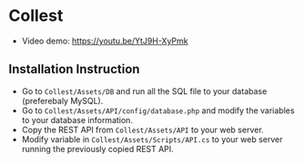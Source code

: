 # Collest
* Video demo: https://youtu.be/YtJ9H-XyPmk
## Installation Instruction
* Go to `Collest/Assets/DB` and run all the SQL file to your database (preferebaly MySQL).
* Go to `Collest/Assets/API/config/database.php` and modify the variables to your database information.
* Copy the REST API from `Collest/Assets/API` to your web server.
* Modify variable in `Collest/Assets/Scripts/API.cs` to your web server running the previously copied REST API.
